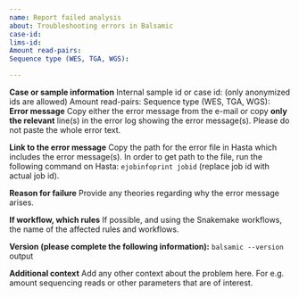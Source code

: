 ```yaml
---
name: Report failed analysis
about: Troubleshooting errors in Balsamic
case-id:
lims-id:
Amount read-pairs:
Sequence type (WES, TGA, WGS):

---
```

**Case or sample information**
Internal sample id or case id: (only anonymized ids are allowed)
Amount read-pairs:
Sequence type (WES, TGA, WGS):
**Error message**
Copy either the error message from the e-mail or copy **only the relevant** line(s) in the error log showing the error message(s). Please do not paste the whole error text.

**Link to the error message**
Copy the path for the error file in Hasta which includes the error message(s). In order to get path to the file, run the following command on Hasta: `ejobinfoprint jobid` (replace job id with actual job id).

**Reason for failure**
Provide any theories regarding why the error message arises.

**If workflow, which rules**
If possible, and using the Snakemake workflows, the name of the affected rules and workflows.

**Version (please complete the following information):**
`balsamic --version` output

**Additional context**
Add any other context about the problem here. For e.g. amount sequencing reads or other parameters that are of interest.
